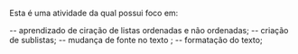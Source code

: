 Esta é uma atividade da qual possui foco em: 

-- aprendizado de ciração de listas ordenadas e não ordenadas;
-- criação de sublistas;
-- mudança de fonte no texto ;
-- formatação do texto;